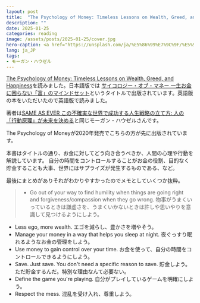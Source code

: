 ```yaml
---
layout: post
title:  "The Psychology of Money: Timeless Lessons on Wealth, Greed, and Happinessを読みました"
description: ""
date: 2025-01-25
categories: reading
image: /assets/posts/2025-01-25/cover.jpg
hero-caption: <a href="https://unsplash.com/ja/%E5%86%99%E7%9C%9F/%E5%9C%B0%E5%9B%B3%E4%BB%98%E3%81%8D%E7%B1%B3%E3%83%89%E3%83%AB%E7%B4%99%E5%B9%A3-ir5MHI6rPg0?utm_content=creditCopyText&utm_medium=referral&utm_source=unsplash">Unsplash</a>の<a href="https://unsplash.com/ja/@agent_illustrateur?utm_content=creditCopyText&utm_medium=referral&utm_source=unsplash">Christine Roy</a>が撮影した写真
lang: ja_JP
tags:
- モーガン・ハウゼル
---
```


[The Psychology of Money: Timeless Lessons on Wealth, Greed, and Happiness](https://amzn.asia/d/c2XljLt)を読みました。日本語版では [サイコロジー・オブ・マネー 一生お金に困らない「富」のマインドセット](https://amzn.asia/d/1fJD9ck)というタイトルで出版されています。英語版の本をいただいたので英語版で読みました。

著者は[SAME AS EVER この不確実な世界で成功する人生戦略の立て方: 人の「行動原理」が未来を決める](/reading/2024/12/01/same-as-ever.html)と同じモーガン・ハウゼルさんです。

The Psychology of Moneyが2020年発売でこちらの方が先に出版されています。

本書はタイトルの通り、お金に対してどう向き合うべきか、人間の心理や行動を解説しています。
自分の時間をコントロールすることがお金の役割、目的なく貯金することも大事、世界にはサプライズが発生するものである、など。

最後にまとめがありそれがわかりやすかったのでメモとしていくつか抜粋。

> - Go out of your way to find humility when things are going right and forgiveness/compassion when they go wrong. 物事がうまくいっているときは謙虚さを、うまくいかないときは許しや思いやりを意識して見つけるようにしよう。
- Less ego, more wealth. エゴを減らし、豊かさを増やそう。
- Manage your money in a way that helps you sleep at night. 夜ぐっすり眠れるようなお金の管理をしよう。
- Use money to gain control over your time. お金を使って、自分の時間をコントロールできるようにしよう。
- Save. Just save. You don't need a specific reason to save. 貯金しよう。ただ貯金するんだ。特別な理由なんて必要ない。
- Define the game you're playing. 自分がプレイしているゲームを明確にしよう。
- Respect the mess. 混乱を受け入れ、尊重しよう。